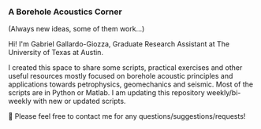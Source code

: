 ### A Borehole Acoustics Corner
(Always new ideas, some of them work...)

Hi! I'm Gabriel Gallardo-Giozza, Graduate Research Assistant at The University of Texas at Austin.

I created this space to share some scripts, practical exercises and other useful resources mostly focused on borehole acoustic principles and applications towards petrophysics, geomechanics and seismic. Most of the scripts are in Python or Matlab.
I am updating this repository weekly/bi-weekly with new or updated scripts.

💬 Please feel free to contact me for any questions/suggestions/requests!


<!--
**GGGiozzaG/GGGiozzaG** is a ✨ _special_ ✨ repository because its `README.md` (this file) appears on your GitHub profile.

Here are some ideas to get you started:

- 🔭 I’m currently working on ...
- 🌱 I’m currently learning ...
- 👯 I’m looking to collaborate on ...
- 🤔 I’m looking for help with ...
- 💬 Ask me about ...
- 📫 How to reach me: ...
- 😄 Pronouns: ...
- ⚡ Fun fact: ...
-->
